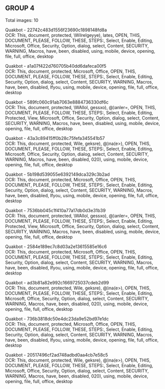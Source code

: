 ## GROUP 4
Total images: 10  

Quakbot - 22742c483d1556f23690c1898148fd8a  
OCR: This, document, protected, \Wilrelgeyye), lates, OPEN, THIS, DOCUMENT, PLEASE, FOLLOW, THESE, STEPS:, Select, Enable, Editing, Microsoft, Office, Security, Option, dialog, select, Content, SECURITY, WARNING, Macros, have, been, disabled, using, mobile, device, opening, file, full, office, desktop  

Quakbot - a1a07f422d760705b40dd6dafeca00f5  
OCR: This, document, protected, Microsoft, Office, OPEN, THIS, DOCUMENT, PLEASE, FOLLOW, THESE, STEPS:, Select, Enable, Editing, Security, Option, dialog, select, Content, SECURITY, WARNING, Macros, have, been, disabled, Ifyou, using, mobile, device, opening, file, full, office, desktop  

Quakbot - 589fc060c91ab7063e8884736330df6c  
OCR: This, document, protected, \WAllol, gessxo), @)anler=, OPEN, THIS, DOCUMENT, PLEASE, FOLLOW, THESE, STEPS:, Select, Enable, Editing, Protected, View, Microsoft, Office, Security, Option, dialog, select, Content, SECURITY, WARNING, Macros, have, been, disabled, using, mobile, device, opening, file, full, office, desktop  

Quakbot - 43a3c89415ff0b28c75fefa345541b57  
OCR: This, document, protected, Wile, geksre), @)na(e>), OPEN, THIS, DOCUMENT, PLEASE, FOLLOW, THESE, STEPS:, Select, Enable, Editing, Microsoft, Office, Security, Option, dialog, select, Content, SECURITY, WARNING, Macros, have, been, disabled, 020), using, mobile, device, opening, file, full, office, desktop  

Quakbot - 5b198d539055e6392149dca329c3b2ad  
OCR: This, document, protected, Microsoft, Office, OPEN, THIS, DOCUMENT, PLEASE, FOLLOW, THESE, STEPS:, Select, Enable, Editing, Security, Option, dialog, select, Content, SECURITY, WARNING, Macros, have, been, disabled, Ifyou, using, mobile, device, opening, file, full, office, desktop  

Quakbot - 7536bb045c1f410a77a17db0d3e31b39  
OCR: This, document, protected, \WAllol, gessxo), @)anler=, OPEN, THIS, DOCUMENT, PLEASE, FOLLOW, THESE, STEPS:, Select, Enable, Editing, Protected, View, Microsoft, Office, Security, Option, dialog, select, Content, SECURITY, WARNING, Macros, have, been, disabled, using, mobile, device, opening, file, full, office, desktop  

Quakbot - 2584e189ec7c8d03a2e13615585e16c6  
OCR: This, document, protected, Microsoft, Office, OPEN, THIS, DOCUMENT, PLEASE, FOLLOW, THESE, STEPS:, Select, Enable, Editing, Security, Option, dialog, select, Content, SECURITY, WARNING, Macros, have, been, disabled, Ifyou, using, mobile, device, opening, file, full, office, desktop  

Quakbot - ad3b81a82e992c1669725037cdeb2d99  
OCR: This, document, protected, Wile, geksre), @)na(e>), OPEN, THIS, DOCUMENT, PLEASE, FOLLOW, THESE, STEPS:, Select, Enable, Editing, Microsoft, Office, Security, Option, dialog, select, Content, SECURITY, WARNING, Macros, have, been, disabled, 020), using, mobile, device, opening, file, full, office, desktop  

Quakbot - 736b3818dc50e4dc23da9e52bd97e1dc  
OCR: This, document, protected, Microsoft, Office, OPEN, THIS, DOCUMENT, PLEASE, FOLLOW, THESE, STEPS:, Select, Enable, Editing, Security, Option, dialog, select, Content, SECURITY, WARNING, Macros, have, been, disabled, Ifyou, using, mobile, device, opening, file, full, office, desktop  

Quakbot - 20517496cf2ad748adbd0aa4cb7e58c5  
OCR: This, document, protected, Wile, geksre), @)na(e>), OPEN, THIS, DOCUMENT, PLEASE, FOLLOW, THESE, STEPS:, Select, Enable, Editing, Microsoft, Office, Security, Option, dialog, select, Content, SECURITY, WARNING, Macros, have, been, disabled, 020), using, mobile, device, opening, file, full, office, desktop  

